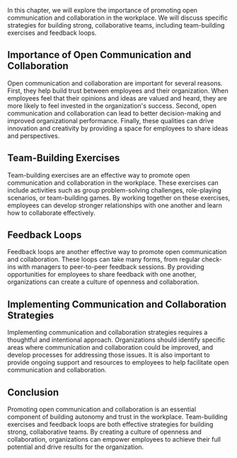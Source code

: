 
In this chapter, we will explore the importance of promoting open communication and collaboration in the workplace. We will discuss specific strategies for building strong, collaborative teams, including team-building exercises and feedback loops.

Importance of Open Communication and Collaboration
--------------------------------------------------

Open communication and collaboration are important for several reasons. First, they help build trust between employees and their organization. When employees feel that their opinions and ideas are valued and heard, they are more likely to feel invested in the organization's success. Second, open communication and collaboration can lead to better decision-making and improved organizational performance. Finally, these qualities can drive innovation and creativity by providing a space for employees to share ideas and perspectives.

Team-Building Exercises
-----------------------

Team-building exercises are an effective way to promote open communication and collaboration in the workplace. These exercises can include activities such as group problem-solving challenges, role-playing scenarios, or team-building games. By working together on these exercises, employees can develop stronger relationships with one another and learn how to collaborate effectively.

Feedback Loops
--------------

Feedback loops are another effective way to promote open communication and collaboration. These loops can take many forms, from regular check-ins with managers to peer-to-peer feedback sessions. By providing opportunities for employees to share feedback with one another, organizations can create a culture of openness and collaboration.

Implementing Communication and Collaboration Strategies
-------------------------------------------------------

Implementing communication and collaboration strategies requires a thoughtful and intentional approach. Organizations should identify specific areas where communication and collaboration could be improved, and develop processes for addressing those issues. It is also important to provide ongoing support and resources to employees to help facilitate open communication and collaboration.

Conclusion
----------

Promoting open communication and collaboration is an essential component of building autonomy and trust in the workplace. Team-building exercises and feedback loops are both effective strategies for building strong, collaborative teams. By creating a culture of openness and collaboration, organizations can empower employees to achieve their full potential and drive results for the organization.
